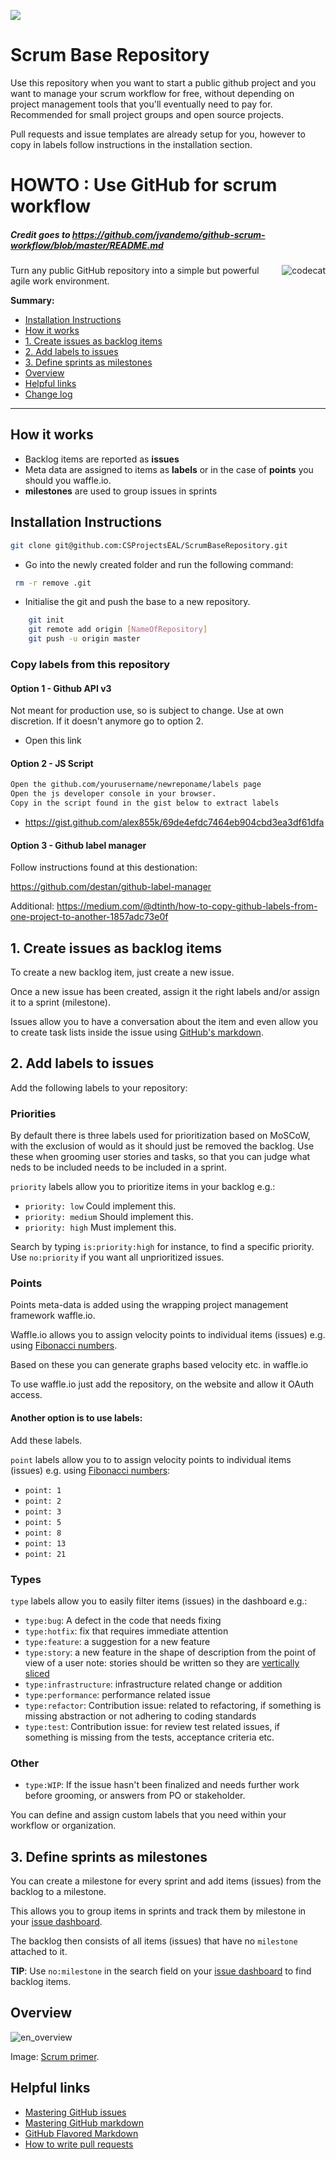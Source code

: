 <a href="https://waffle.io" target='_blank'><img src="https://img.shields.io/badge/waffle.io-dependency-yellowgreen.svg" /></a>

# Scrum Base Repository

Use this repository when you want to start a public github project and you want to manage your scrum workflow for free, without depending on project management tools that you'll eventually need to pay for. Recommended for small project groups and open source projects. 

Pull requests and issue templates are already setup for you, however to copy in labels follow instructions in the installation section.

# HOWTO : Use GitHub for scrum workflow

##### Credit goes to https://github.com/jvandemo/github-scrum-workflow/blob/master/README.md

<img src="https://cloud.githubusercontent.com/assets/1859381/5397698/9972fe22-815c-11e4-8be6-21e1d0d05849.jpg" alt="codecat" align="right">

Turn any public GitHub repository into a simple but powerful agile work environment.

**Summary:**
+ [Installation Instructions](#install-instructions) 
+ [How it works](#how-it-works)
+ [1. Create issues as backlog items](#1-create-issues-as-backlog-items)
+ [2. Add labels to issues](#2-add-labels-to-issues)
+ [3. Define sprints as milestones](#3-define-sprints-as-milestones)
+ [Overview](#overview)
+ [Helpful links](#helpful-links)
+ [Change log](#change-log)

---

## How it works

- Backlog items are reported as **issues**
- Meta data are assigned to items as **labels** or in the case of **points** you should you waffle.io.
- **milestones** are used to group issues in sprints


## Installation Instructions

```sh
git clone git@github.com:CSProjectsEAL/ScrumBaseRepository.git
```

- Go into the newly created folder and run the following command:

```sh
 rm -r remove .git
```

- Initialise the git and push the base to a new repository.

```sh
	git init
	git remote add origin [NameOfRepository]
	git push -u origin master
```

### Copy labels from this repository

#### Option 1 - Github API v3
Not meant for production use, so is subject to change. Use at own discretion. If it doesn't anymore go to option 2.

- Open this link 

#### Option 2 - JS Script
```sh
Open the github.com/yourusername/newreponame/labels page
Open the js developer console in your browser. 
Copy in the script found in the gist below to extract labels
```

- https://gist.github.com/alex855k/69de4efdc7464eb904cbd3ea3df61dfa

#### Option 3 - Github label manager

Follow instructions found at this destionation:

https://github.com/destan/github-label-manager

Additional: https://medium.com/@dtinth/how-to-copy-github-labels-from-one-project-to-another-1857adc73e0f


## 1. Create issues as backlog items

To create a new backlog item, just create a new issue.

Once a new issue has been created, assign it the right labels and/or assign it to a sprint (milestone).

Issues allow you to have a conversation about the item and even allow you to create task lists inside the issue using [GitHub's markdown](https://guides.github.com/features/mastering-markdown/).

## 2. Add labels to issues

Add the following labels to your repository:

### Priorities
By default there is three labels used for prioritization based on MoSCoW, with the exclusion of would as it should just be removed the backlog. Use these when grooming user stories and tasks, so that you can judge what neds to be included needs to be included in a sprint.

`priority` labels allow you to prioritize items in your backlog e.g.:

- `priority: low` Could implement this.
- `priority: medium` Should implement this.
- `priority: high` Must implement this.

Search by typing `is:priority:high` for instance, to find a specific priority. Use `no:priority` if you want all unprioritized issues.

### Points

Points meta-data is added using the wrapping project management framework waffle.io.

Waffle.io allows you to assign velocity points to individual items (issues) e.g. using [Fibonacci numbers](http://en.wikipedia.org/wiki/Fibonacci_number).

Based on these you can generate graphs based velocity etc. in waffle.io

To use waffle.io just add the repository, on the website and allow it OAuth access.

#### Another option is to use labels:

Add these labels.

`point` labels allow you to to assign velocity points to individual items (issues) e.g. using [Fibonacci numbers](http://en.wikipedia.org/wiki/Fibonacci_number):

- `point: 1`
- `point: 2`
- `point: 3`
- `point: 5`
- `point: 8`
- `point: 13`
- `point: 21`


### Types

`type` labels allow you to easily filter items (issues) in the dashboard e.g.:

- `type:bug`: A defect in the code that needs fixing
- `type:hotfix`: fix that requires immediate attention
- `type:feature`: a suggestion for a new feature
- `type:story`: a new feature in the shape of description from the point of view of a user note: stories should be written so they are <a href="https://agileforall.com/vertical-slices-and-scale/" target="_blank">vertically sliced</a>
- `type:infrastructure`: infrastructure related change or addition
- `type:performance`: performance related issue
- `type:refactor`: Contribution issue: related to refactoring, if something is missing abstraction or not adhering to coding standards
- `type:test`: Contribution issue: for review test related issues, if something is missing from the tests, acceptance criteria etc.

### Other
- `type:WIP`: If the issue hasn't been finalized and needs further work before grooming, or answers from PO or stakeholder.

You can define and assign custom labels that you need within your workflow or organization.

## 3. Define sprints as milestones

You can create a milestone for every sprint and add items (issues) from the backlog to a milestone.

This allows you to group items in sprints and track them by milestone in your [issue dashboard](https://github.com/issues).

The backlog then consists of all items (issues) that have no `milestone` attached to it.

**TIP**: Use `no:milestone` in the search field on your [issue dashboard](https://github.com/issues) to find backlog items.

## Overview

![en_overview](https://cloud.githubusercontent.com/assets/1859381/5411950/c44c229e-8207-11e4-915f-d31ccd66c5bd.png)

Image: [Scrum primer](http://www.scrumprimer.org/overview).

## Helpful links

- [Mastering GitHub issues](https://guides.github.com/features/issues/)
- [Mastering GitHub markdown](https://guides.github.com/features/mastering-markdown/)
- [GitHub Flavored Markdown](https://help.github.com/articles/github-flavored-markdown/)
- [How to write pull requests](https://help.github.com/articles/github-flavored-markdown/)
